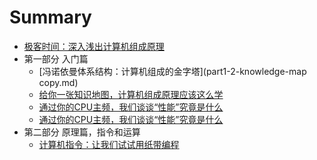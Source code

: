 # Summary

* [极客时间：深入浅出计算机组成原理](README.md)
* 第一部分 入门篇
  * [冯诺依曼体系结构：计算机组成的金字塔](part1-2-knowledge-map copy.md)
  * [给你一张知识地图，计算机组成原理应该这么学](part1-2-knowledge-map.md)
  * [通过你的CPU主频，我们谈谈“性能”究竟是什么](part1-3-performed.md)
  * [通过你的CPU主频，我们谈谈“性能”究竟是什么](part1-4-other-way-to-improve-performance.md)
* 第二部分 原理篇，指令和运算
  * [计算机指令：让我们试试用纸带编程](part2-5.md)


